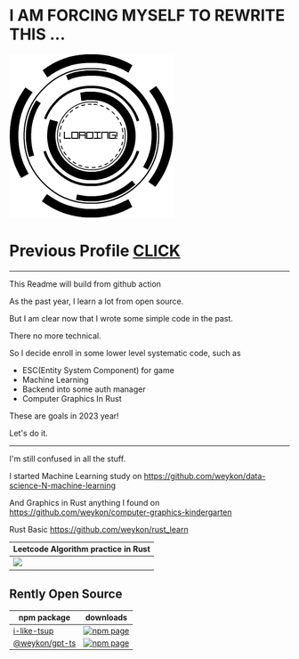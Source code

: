 # I AM FORCING MYSELF TO REWRITE THIS ...

![](./updatess.gif)

# Previous Profile [CLICK](./README-2022.md)

---  

This Readme will build from github action

As the past year, I learn a lot from open source.

But I am clear now that I wrote some simple code in the past.

There no more technical.

So I decide enroll in some lower level systematic code, such as
- ESC(Entity System Component) for game
- Machine Learning
- Backend into some auth manager
- Computer Graphics In Rust

These are goals in 2023 year!

Let's do it.

---

I'm still confused in all the stuff.

I started Machine Learning study on https://github.com/weykon/data-science-N-machine-learning  

And Graphics in Rust anything I found on https://github.com/weykon/computer-graphics-kindergarten  
 
Rust Basic https://github.com/weykon/rust_learn

| Leetcode Algorithm practice in Rust |
|---|
| <img width="250px" src="https://leetcard.jacoblin.cool/weykon?theme=nord&font=PT%20Mono&ext=activity&site=cn&animation=true" /> |

## Rently Open Source
| npm package | downloads |
| --------|---------|
| [i-like-tsup](https://github.com/weykon/i-like-tsup) | [![npm page](https://img.shields.io/npm/dy/i-like-tsup?color=green)](https://www.npmjs.com/package/i-like-tsup) |
| [@weykon/gpt-ts](https://www.npmjs.com/package/@weykon/gpt-ts) | [![npm page](https://img.shields.io/npm/dy/@weykon/gpt-ts?color=green)](https://www.npmjs.com/package/@weykon/gpt-ts) |  

